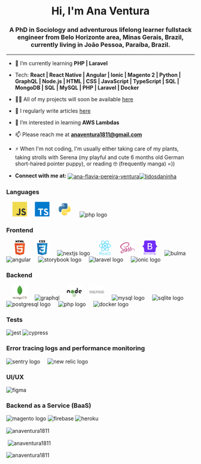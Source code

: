 <h1 align="center">Hi, I'm Ana Ventura</h1>

<h3 align="center">A PhD in Sociology and adventurous lifelong learner fullstack engineer from Belo Horizonte area, Minas Gerais, Brazil, currently living in João Pessoa, Paraíba, Brazil.</h3>

__________________

- 🌱 I’m currently learning **PHP | Laravel**
  
- Tech: **React | React Native | Angular | Ionic | Magento 2 | Python | GraphQL | Node.js | HTML | CSS | JavaScript | TypeScript | SQL | MongoDB | SQL | MySQL | PHP | Laravel | Docker**

- 👨‍💻 All of my projects will soon be available [here](https://linktr.ee/ana_ventura)

- 📝 I regularly write articles [here](www.entrepratoseafetos.com)

- 🔭 I’m interested in learning **AWS Lambdas**

- 📫 Please reach me at **anaventura1811@gmail.com**

- ⚡ When I'm not coding, I'm usually either taking care of my plants, taking strolls with Serena (my playful and cute 6 months old German short-haired pointer puppy), or reading 🤓 (frequently manga) =))

- **Connect with me at:** <a href="https://linkedin.com/in/ana-flavia-pereira-ventura" target="blank"><img align="center" src="https://raw.githubusercontent.com/rahuldkjain/github-profile-readme-generator/master/src/images/icons/Social/linked-in-alt.svg" alt="ana-flavia-pereira-ventura" height="30" width="40" /></a><a href="https://instagram.com/lidosdaninha" target="blank"><img align="center" src="https://raw.githubusercontent.com/rahuldkjain/github-profile-readme-generator/master/src/images/icons/Social/instagram.svg" alt="lidosdaninha" height="30" width="40" /></a>


<h3 align="left">Languages</h3>
<p align="left"> 
 <img width="12" />
 <img src="https://raw.githubusercontent.com/devicons/devicon/master/icons/javascript/javascript-original.svg" alt="javascript" width="40" height="40"/>
 <img width="12" />
 <img src="https://raw.githubusercontent.com/devicons/devicon/master/icons/typescript/typescript-original.svg" alt="typescript" width="40" height="40"/>
 <img width="12" />
 <img src="https://raw.githubusercontent.com/devicons/devicon/master/icons/python/python-original.svg" alt="python" width="40" height="40"/>
 <img width="12" />
 <img src="https://cdn.jsdelivr.net/gh/devicons/devicon/icons/php/php-original.svg" height="40" alt="php logo"  />
</p>

 <h3 align="left">Frontend</h3>
<p align="left">
 <img width="12" />
 <img src="https://raw.githubusercontent.com/devicons/devicon/master/icons/html5/html5-original-wordmark.svg" alt="html5"  width="40" height="40"/>
 <img width="12" />
 <img src="https://raw.githubusercontent.com/devicons/devicon/master/icons/css3/css3-original-wordmark.svg" alt="css3" width="40" height="40"/>
 <img width="12" />
 <img src="https://cdn.jsdelivr.net/gh/devicons/devicon/icons/nextjs/nextjs-original.svg" height="40" alt="nextjs logo"  />
 <img width="12" />
 <img src="https://raw.githubusercontent.com/devicons/devicon/master/icons/react/react-original-wordmark.svg" alt="react" width="40" height="40"/>
 <img width="12" />
 <img src="https://raw.githubusercontent.com/devicons/devicon/master/icons/sass/sass-original.svg" alt="sass" width="40" height="40"/>
 <img width="12" />
 <img src="https://raw.githubusercontent.com/devicons/devicon/master/icons/bootstrap/bootstrap-plain-wordmark.svg" alt="bootstrap" width="40" height="40"/>
 <img width="12" />
 <img src="https://raw.githubusercontent.com/gilbarbara/logos/804dc257b59e144eaca5bc6ffd16949752c6f789/logos/bulma.svg" alt="bulma" width="40" height="40"/>
 <img width="12" />
 <img src="https://angular.io/assets/images/logos/angular/angular.svg" alt="angular" width="40" height="40"/> 
 <img width="12" />
 <img src="https://cdn.jsdelivr.net/gh/devicons/devicon/icons/storybook/storybook-original.svg" height="40" alt="storybook logo"  />
 <img width="12" />
 <img src="https://cdn.jsdelivr.net/gh/devicons/devicon/icons/laravel/laravel-original.svg" height="40" alt="laravel logo"  />
 <img width="12" />
 <img src="https://cdn.jsdelivr.net/gh/devicons/devicon/icons/ionic/ionic-original.svg" height="40" alt="ionic logo"  />

</p>

<h3 align="left">Backend</h3>
<p align="left">
 <img width="12" />
 <img src="https://raw.githubusercontent.com/devicons/devicon/master/icons/mongodb/mongodb-original-wordmark.svg" alt="mongodb" width="40" height="40"/>
 <img width="12" />
 <img src="https://www.vectorlogo.zone/logos/graphql/graphql-icon.svg" alt="graphql" width="40" height="40"/>
 <img width="12" />
 <img src="https://raw.githubusercontent.com/devicons/devicon/master/icons/nodejs/nodejs-original-wordmark.svg" alt="nodejs" width="40" height="40"/>
 <img width="12" />
 <img src="https://raw.githubusercontent.com/devicons/devicon/master/icons/express/express-original-wordmark.svg" alt="express" width="40" height="40"/>
 <img width="12" />
 <img src="https://cdn.jsdelivr.net/gh/devicons/devicon/icons/mysql/mysql-original.svg" height="40" alt="mysql logo"  />
 <img width="12" />
 <img src="https://cdn.jsdelivr.net/gh/devicons/devicon/icons/sqlite/sqlite-original.svg" height="40" alt="sqlite logo"  />
 <img width="12" />
 <img src="https://cdn.jsdelivr.net/gh/devicons/devicon/icons/postgresql/postgresql-original.svg" height="40" alt="postgresql logo"  />
 <img width="12" />
 <img src="https://cdn.jsdelivr.net/gh/devicons/devicon/icons/php/php-original.svg" height="40" alt="php logo" />
 <img width="12" />
 <img src="https://cdn.jsdelivr.net/gh/devicons/devicon/icons/docker/docker-original.svg" height="40" alt="docker logo" />
</p>

<h3 align="left">Tests</h3>
<p align="left">
  <img src="https://www.vectorlogo.zone/logos/jestjsio/jestjsio-icon.svg" alt="jest" width="40" height="40"/>
  <img src="https://raw.githubusercontent.com/simple-icons/simple-icons/6e46ec1fc23b60c8fd0d2f2ff46db82e16dbd75f/icons/cypress.svg" alt="cypress" width="40" height="40"/>
</p>

<h3 align="left">Error tracing logs and performance monitoring</h3>
<p align="left">
  <img src="https://skillicons.dev/icons?i=sentry" height="40" alt="sentry logo" />
  <img width="12" />
  <img src="https://newrelic.com/themes/custom/erno/assets/mediakit/new_relic_logo_vertical.png" height="40" alt="new relic logo" />
</p>

###
</p>

<h3 align="left">UI/UX</h3>
<p align="left"> 
 <img src="https://www.vectorlogo.zone/logos/figma/figma-icon.svg" alt="figma" width="40" height="40"/>
</p>

###
<h3 align="left">Backend as a Service (BaaS)</h3>
<p align="left">
 <img src="https://cdn.jsdelivr.net/gh/devicons/devicon/icons/magento/magento-original.svg" height="40" alt="magento logo"  />
 <img src="https://www.vectorlogo.zone/logos/firebase/firebase-icon.svg" alt="firebase" width="40" height="40"/>
 <img src="https://www.vectorlogo.zone/logos/heroku/heroku-icon.svg" alt="heroku" width="40" height="40"/>
</p>

<p><img align="center" src="https://github-readme-stats.vercel.app/api/top-langs?username=anaventura1811&show_icons=true&locale=en&layout=compact" alt="anaventura1811" /></p>



<p>&nbsp;<img align="center" src="https://github-readme-stats.vercel.app/api?username=anaventura1811&show_icons=true&locale=en" alt="anaventura1811" /></p>


<p><img align="center" src="https://github-readme-streak-stats.herokuapp.com/?user=anaventura1811&" alt="anaventura1811" /></p>
